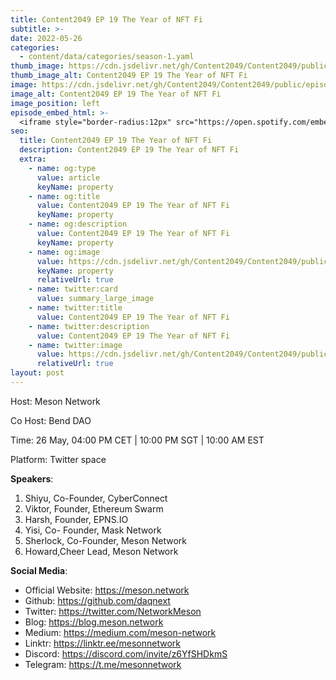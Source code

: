 ```yaml
---
title: Content2049 EP 19 The Year of NFT Fi
subtitle: >-
date: 2022-05-26
categories:
  - content/data/categories/season-1.yaml
thumb_image: https://cdn.jsdelivr.net/gh/Content2049/Content2049/public/episodes/Content2049-The-Year-of-NFT-Fi.jpeg
thumb_image_alt: Content2049 EP 19 The Year of NFT Fi
image: https://cdn.jsdelivr.net/gh/Content2049/Content2049/public/episodes/Content2049-The-Year-of-NFT-Fi.jpeg
image_alt: Content2049 EP 19 The Year of NFT Fi
image_position: left
episode_embed_html: >-
  <iframe style="border-radius:12px" src="https://open.spotify.com/embed/episode/6xZlWIS6oK3Wv0mp76Pp6c?utm_source=generator" width="100%" height="152" frameBorder="0" allowfullscreen="" allow="autoplay; clipboard-write; encrypted-media; fullscreen; picture-in-picture"></iframe>
seo:
  title: Content2049 EP 19 The Year of NFT Fi
  description: Content2049 EP 19 The Year of NFT Fi
  extra:
    - name: og:type
      value: article
      keyName: property
    - name: og:title
      value: Content2049 EP 19 The Year of NFT Fi
      keyName: property
    - name: og:description
      value: Content2049 EP 19 The Year of NFT Fi
      keyName: property
    - name: og:image
      value: https://cdn.jsdelivr.net/gh/Content2049/Content2049/public/episodes/Content2049-The-Year-of-NFT-Fi.jpeg
      keyName: property
      relativeUrl: true
    - name: twitter:card
      value: summary_large_image
    - name: twitter:title
      value: Content2049 EP 19 The Year of NFT Fi
    - name: twitter:description
      value: Content2049 EP 19 The Year of NFT Fi
    - name: twitter:image
      value: https://cdn.jsdelivr.net/gh/Content2049/Content2049/public/episodes/Content2049-The-Year-of-NFT-Fi.jpeg
      relativeUrl: true
layout: post
---
```


Host: Meson Network

Co Host: Bend DAO

Time: 26 May, 04:00 PM CET | 10:00 PM SGT | 10:00 AM EST

Platform: Twitter space

**Speakers**:

1. Shiyu, Co-Founder, CyberConnect
2. Viktor, Founder, Ethereum Swarm
3.  Harsh, Founder, EPNS.IO
4.  Yisi, Co- Founder, Mask Network
5.  Sherlock, Co-Founder, Meson Network
6.  Howard,Cheer Lead, Meson Network

**Social Media**:

- Official Website: https://meson.network
- Github: https://github.com/daqnext
- Twitter: https://twitter.com/NetworkMeson
- Blog: https://blog.meson.network
- Medium: https://medium.com/meson-network
- Linktr: https://linktr.ee/mesonnetwork
- Discord: https://discord.com/invite/z6YfSHDkmS
- Telegram: https://t.me/mesonnetwork